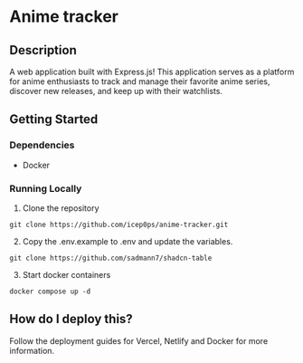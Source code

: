 # Anime tracker

## Description

A web application built with Express.js! This application serves as a platform for anime enthusiasts to track and manage their favorite anime series, discover new releases, and keep up with their watchlists.

## Getting Started

### Dependencies

- Docker

### Running Locally

1. Clone the repository

```
git clone https://github.com/icep0ps/anime-tracker.git
```

2. Copy the .env.example to .env and update the variables.

```
git clone https://github.com/sadmann7/shadcn-table
```

3. Start docker containers

```
docker compose up -d
```

## How do I deploy this?

Follow the deployment guides for Vercel, Netlify and Docker for more information.
